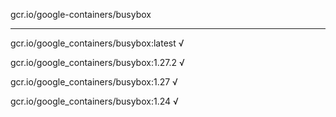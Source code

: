 gcr.io/google-containers/busybox 

----
gcr.io/google_containers/busybox:latest √

gcr.io/google_containers/busybox:1.27.2 √

gcr.io/google_containers/busybox:1.27 √

gcr.io/google_containers/busybox:1.24 √

